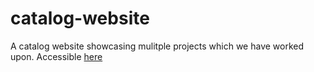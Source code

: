 # catalog-website
A catalog website showcasing mulitple projects which we have worked upon. Accessible <a href="https://catalog-website.herokuapp.com">here</a>
